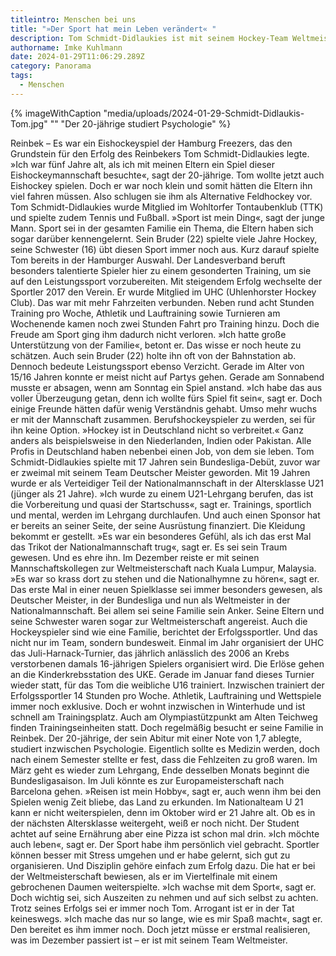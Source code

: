```yaml
---
titleintro: Menschen bei uns
title: "»Der Sport hat mein Leben verändert« "
description: Tom Schmidt-Didlaukies ist mit seinem Hockey-Team Weltmeister
authorname: Imke Kuhlmann
date: 2024-01-29T11:06:29.289Z
category: Panorama
tags:
  - Menschen
---
```


{% imageWithCaption "media/uploads/2024-01-29-Schmidt-Didlaukis-Tom.jpg" "" "Der 20-jährige studiert Psychologie" %}


Reinbek – Es war ein Eishockeyspiel der Hamburg Freezers, das den Grundstein für den Erfolg des Reinbekers Tom Schmidt-Didlaukies legte. »Ich war fünf Jahre alt, als ich mit meinen Eltern ein Spiel dieser Eishockeymannschaft besuchte«, sagt der 20-jährige. Tom wollte jetzt auch Eishockey spielen. Doch er war noch klein und somit hätten  die Eltern ihn viel fahren müssen. Also schlugen sie ihm als Alternative Feldhockey vor. Tom Schmidt-Didlaukies wurde Mitglied im Wohltorfer Tontaubenklub (TTK) und spielte zudem Tennis und Fußball. »Sport ist mein Ding«, sagt der junge Mann. Sport sei in der gesamten Familie ein Thema, die Eltern haben sich sogar darüber kennengelernt. Sein Bruder (22) spielte viele Jahre Hockey, seine Schwester (16) übt diesen Sport immer noch aus. 
Kurz darauf spielte Tom bereits in der Hamburger Auswahl. Der Landesverband beruft besonders talentierte Spieler hier zu einem gesonderten Training, um sie auf den Leistungssport vorzubereiten. Mit steigendem Erfolg wechselte der Sportler 2017 den Verein. Er wurde Mitglied im UHC (Uhlenhorster Hockey Club). Das war mit mehr Fahrzeiten verbunden. Neben rund acht Stunden Training pro Woche, Athletik und Lauftraining sowie Turnieren am Wochenende kamen noch zwei Stunden Fahrt pro Training hinzu. Doch die Freude am Sport ging ihm dadurch nicht verloren. »Ich hatte große Unterstützung von der Familie«, betont er. Das wisse er noch heute zu schätzen. Auch sein Bruder (22) holte ihn oft von der Bahnstation ab. Dennoch bedeute Leistungssport ebenso Verzicht. Gerade im Alter von 15/16 Jahren konnte er meist nicht auf Partys gehen. Gerade am Sonnabend musste er absagen, wenn am Sonntag ein Spiel anstand. »Ich habe das aus voller Überzeugung getan, denn ich wollte fürs Spiel fit sein«, sagt er. Doch einige Freunde hätten dafür wenig Verständnis gehabt. Umso mehr wuchs er mit der Mannschaft zusammen. 
Berufshockeyspieler zu werden, sei für ihn keine Option. »Hockey ist in Deutschland nicht so verbreitet.« Ganz anders als beispielsweise in den Niederlanden, Indien oder Pakistan. Alle Profis in Deutschland haben nebenbei einen Job, von dem sie leben. Tom Schmidt-Didlaukies spielte mit 17 Jahren sein Bundesliga-Debüt, zuvor war er zweimal mit seinem Team Deutscher Meister geworden. Mit 19 Jahren wurde er als Verteidiger Teil der Nationalmannschaft in der Altersklasse U21 (jünger als 21 Jahre). »Ich wurde zu einem U21-Lehrgang berufen, das ist die Vorbereitung und quasi der Startschuss«, sagt er. Trainings, sportlich und mental, werden im Lehrgang durchlaufen. Und auch einen Sponsor hat er bereits an seiner Seite, der seine Ausrüstung finanziert. Die Kleidung bekommt er gestellt. »Es war ein besonderes Gefühl, als ich das erst Mal das Trikot der Nationalmannschaft trug«, sagt er. Es sei sein Traum gewesen. Und es ehre ihn.
Im Dezember reiste er mit seinen Mannschaftskollegen zur Weltmeisterschaft nach Kuala Lumpur, Malaysia. »Es war so krass dort zu stehen und die Nationalhymne zu hören«, sagt er. Das erste Mal in einer neuen Spielklasse sei immer besonders gewesen, als Deutscher Meister, in der Bundesliga und nun als Weltmeister in der Nationalmannschaft. Bei allem sei seine Familie sein Anker. Seine Eltern und seine Schwester waren sogar zur Weltmeisterschaft angereist. 
Auch die Hockeyspieler sind wie eine Familie, berichtet der Erfolgssportler. Und das nicht nur im Team, sondern bundesweit. Einmal im Jahr organisiert der UHC das Juli-Harnack-Turnier, das jährlich anlässlich des 2006 an Krebs verstorbenen damals 16-jährigen Spielers organisiert wird. Die Erlöse gehen an die Kinderkrebsstation des UKE. Gerade im Januar fand dieses Turnier wieder statt, für das Tom die weibliche U16 trainiert. 
Inzwischen trainiert der Erfolgssportler 14 Stunden pro Woche. Athletik, Lauftraining und Wettspiele immer noch exklusive. Doch er wohnt inzwischen in Winterhude und ist schnell am Trainingsplatz. Auch am Olympiastützpunkt am Alten Teichweg finden Trainingseinheiten statt. Doch regelmäßig besucht er seine Familie in Reinbek. Der 20-jährige, der sein Abitur mit einer Note von 1,7 ablegte, studiert inzwischen Psychologie. Eigentlich sollte es Medizin werden, doch nach einem Semester stellte er fest, dass die Fehlzeiten zu groß waren. 
Im März geht es wieder zum Lehrgang, Ende desselben Monats beginnt die Bundesligasaison. Im Juli könnte es zur Europameisterschaft nach Barcelona gehen. »Reisen ist mein Hobby«, sagt er, auch wenn ihm bei den Spielen wenig Zeit bliebe, das Land zu erkunden. Im Nationalteam U 21 kann er nicht weiterspielen, denn im Oktober wird er 21 Jahre alt. Ob es in der nächsten Altersklasse weitergeht, weiß er noch nicht. 
Der Student achtet auf seine Ernährung aber eine Pizza ist schon mal drin. »Ich möchte auch leben«, sagt er. Der Sport habe ihm persönlich viel gebracht. Sportler können besser mit Stress umgehen und er habe gelernt, sich gut zu organisieren. Und Disziplin gehöre einfach zum Erfolg dazu. Die hat er bei der Weltmeisterschaft bewiesen, als er im Viertelfinale mit einem gebrochenen Daumen weiterspielte.
»Ich wachse mit dem Sport«, sagt er. Doch wichtig sei, sich Auszeiten zu nehmen und auf sich selbst zu achten. Trotz seines Erfolgs sei er immer noch Tom. Arrogant ist er in der Tat keineswegs. »Ich mache das nur so lange, wie es mir Spaß macht«, sagt er. Den bereitet es ihm immer noch. Doch jetzt müsse er erstmal realisieren, was im Dezember passiert ist – er ist mit seinem Team Weltmeister.